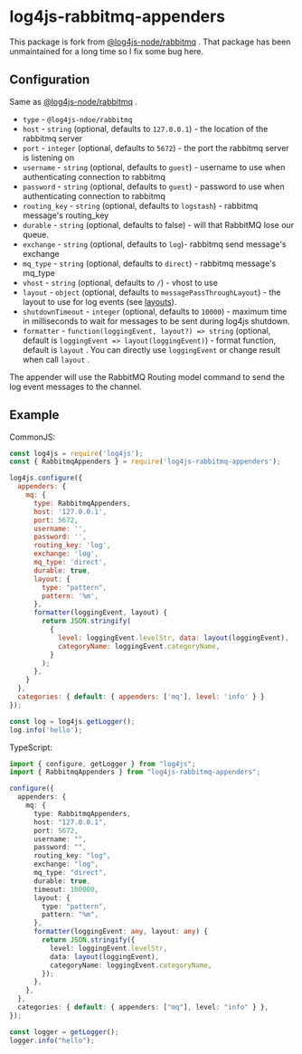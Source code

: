 # log4js-rabbitmq-appenders

This package is fork from [@log4js-node/rabbitmq](https://github.com/log4js-node/rabbitmq) . That package has been unmaintained for a long time so I fix some bug here.

## Configuration

Same as [@log4js-node/rabbitmq](https://github.com/log4js-node/rabbitmq) .

- `type` - `@log4js-ndoe/rabbitmq`
- `host` - `string` (optional, defaults to `127.0.0.1`) - the location of the rabbitmq server
- `port` - `integer` (optional, defaults to `5672`) - the port the rabbitmq server is listening on
- `username` - `string` (optional, defaults to `guest`) - username to use when authenticating connection to rabbitmq
- `password` - `string` (optional, defaults to `guest`) - password to use when authenticating connection to rabbitmq
- `routing_key` - `string` (optional, defaults to `logstash`) - rabbitmq message's routing_key
- `durable` - `string` (optional, defaults to false) - will that RabbitMQ lose our queue.
- `exchange` - `string` (optional, defaults to `log`)- rabbitmq send message's exchange
- `mq_type` - `string` (optional, defaults to `direct`) - rabbitmq message's mq_type
- `vhost` - `string` (optional, defaults to `/`) - vhost to use
- `layout` - `object` (optional, defaults to `messagePassThroughLayout`) - the layout to use for log events (see [layouts](https://github.com/log4js-node/rabbitmq/blob/master/layouts.md)).
- `shutdownTimeout` - `integer` (optional, defaults to `10000`) - maximum time in milliseconds to wait for messages to be sent during log4js shutdown.
- `formatter` - `function(loggingEvent, layout?) => string` (optional, default is `loggingEvent => layout(loggingEvent)`) - format function, default is `layout` . You can directly use `loggingEvent` or change result when call `layout` .

The appender will use the RabbitMQ Routing model command to send the log event messages to the channel.

## Example

CommonJS:

```javascript
const log4js = require('log4js');
const { RabbitmqAppenders } = require('log4js-rabbitmq-appenders');

log4js.configure({
  appenders: {
    mq: {
      type: RabbitmqAppenders,
      host: '127.0.0.1',
      port: 5672,
      username: '',
      password: '',
      routing_key: 'log',
      exchange: 'log',
      mq_type: 'direct',
      durable: true,
      layout: {
        type: "pattern",
        pattern: '%m',
      },
      formatter(loggingEvent, layout) {
        return JSON.stringify(
          {
            level: loggingEvent.levelStr, data: layout(loggingEvent),
            categoryName: loggingEvent.categoryName,
          }
        );
      },
    }
  },
  categories: { default: { appenders: ['mq'], level: 'info' } }
});

const log = log4js.getLogger();
log.info('hello');
```

TypeScript:

```typescript
import { configure, getLogger } from "log4js";
import { RabbitmqAppenders } from "log4js-rabbitmq-appenders";

configure({
  appenders: {
    mq: {
      type: RabbitmqAppenders,
      host: "127.0.0.1",
      port: 5672,
      username: "",
      password: "",
      routing_key: "log",
      exchange: "log",
      mq_type: "direct",
      durable: true,
      timeout: 100000,
      layout: {
        type: "pattern",
        pattern: "%m",
      },
      formatter(loggingEvent: any, layout: any) {
        return JSON.stringify({
          level: loggingEvent.levelStr,
          data: layout(loggingEvent),
          categoryName: loggingEvent.categoryName,
        });
      },
    },
  },
  categories: { default: { appenders: ["mq"], level: "info" } },
});

const logger = getLogger();
logger.info("hello");

```

